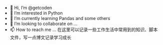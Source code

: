 - 👋 Hi, I’m @getcoden
- 👀 I’m interested in Python
- 🌱 I’m currently learning Pandas and some others
- 💞️ I’m looking to collaborate on ...
- 📫 How to reach me ...
在这里可以记录一些工作生活中常用到的知识、脚本文件，写一点博文记录学习成长
<!---
getcoden/getcoden is a ✨ special ✨ repository because its `README.md` (this file) appears on your GitHub profile.
You can click the Preview link to take a look at your changes.
--->
